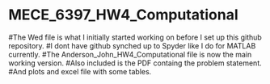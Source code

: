 # MECE_6397_HW4_Computational
#The Wed file is what I initially started working on before I set up this github repository.
#I dont have github synched up to Spyder like I do for MATLAB currently.
#The Anderson_John_HW4_Computational file is now the main working version.
#Also included is the PDF containg the problem statement.
#And plots and excel file with some tables.
